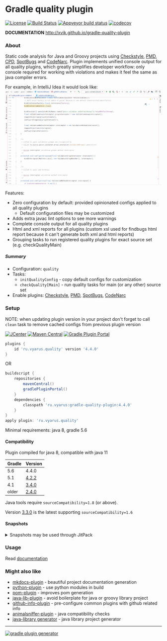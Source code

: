 # Gradle quality plugin
[![License](https://img.shields.io/badge/license-MIT-blue.svg?style=flat)](http://www.opensource.org/licenses/MIT)
[![Build Status](https://img.shields.io/travis/xvik/gradle-quality-plugin.svg)](https://travis-ci.org/xvik/gradle-quality-plugin)
[![Appveyor build status](https://ci.appveyor.com/api/projects/status/github/xvik/gradle-quality-plugin?svg=true)](https://ci.appveyor.com/project/xvik/gradle-quality-plugin)
[![codecov](https://codecov.io/gh/xvik/gradle-quality-plugin/branch/master/graph/badge.svg)](https://codecov.io/gh/xvik/gradle-quality-plugin)

**DOCUMENTATION** http://xvik.github.io/gradle-quality-plugin

### About

Static code analysis for Java and Groovy projects using [Checkstyle](https://checkstyle.sourceforge.io/), 
[PMD](https://pmd.github.io/), [CPD](https://pmd.github.io/), [SpotBugs](https://spotbugs.github.io/) 
and [CodeNarc](http://codenarc.sourceforge.net/).
Plugin implements unified console output for all quality plugins, which greatly simplifies developer workflow: 
only console required for working with violations and makes it feel the same as java compiler errors.

For example, in IntelliJ Idea it would look like: 
![](img/in-action.gif)

Features:
* Zero configuration by default: provided opinionated configs applied to all quality plugins
    - Default configuration files may be customized
* Adds extra javac lint options to see more warnings
* Complete console output for all quality plugins
* Html and xml reports for all plugins (custom xsl used for findbugs html report because it can't generate both xml and html reports)
* Grouping tasks to run registered quality plugins for exact source set (e.g. checkQualityMain)

##### Summary

* Configuration: `quality`
* Tasks:
    - `initQualityConfig` - copy default configs for customization 
    - `checkQuality[Main]` - run quality tasks for main (or any other) source set       
* Enable plugins: [Checkstyle](https://docs.gradle.org/current/userguide/checkstyle_plugin.html),
[PMD](https://docs.gradle.org/current/userguide/pmd_plugin.html),
[SpotBugs](http://spotbugs.readthedocs.io/en/latest/gradle.html),
[CodeNarc](https://docs.gradle.org/current/userguide/codenarc_plugin.html)


### Setup

NOTE: when updating plugin version in your project don't forget to call `clean` task to remove cached configs from previous plugin version

[![JCenter](https://img.shields.io/bintray/v/vyarus/xvik/gradle-quality-plugin.svg?label=jcenter)](https://bintray.com/vyarus/xvik/gradle-quality-plugin/_latestVersion)
[![Maven Central](https://img.shields.io/maven-central/v/ru.vyarus/gradle-quality-plugin.svg)](https://maven-badges.herokuapp.com/maven-central/ru.vyarus/gradle-quality-plugin)
[![Gradle Plugin Portal](https://img.shields.io/maven-metadata/v/https/plugins.gradle.org/m2/ru/vyarus/quality/ru.vyarus.quality.gradle.plugin/maven-metadata.xml.svg?colorB=007ec6&label=plugins%20portal)](https://plugins.gradle.org/plugin/ru.vyarus.quality)

```groovy
plugins {
    id 'ru.vyarus.quality' version '4.4.0'
}
```

OR

```groovy
buildscript {
    repositories {
        mavenCentral()
        gradlePluginPortal()
    }
    dependencies {
        classpath 'ru.vyarus:gradle-quality-plugin:4.4.0'
    }
}
apply plugin: 'ru.vyarus.quality'
```

Minimal requirements: java 8, gradle 5.6 

#### Compatibility

Plugin compiled for java 8, compatible with java 11

Gradle | Version
--------|-------
5.6     | 4.4.0
5.1     | [4.2.2](http://xvik.github.io/gradle-quality-plugin/4.2.2)
4.1     | [3.4.0](http://xvik.github.io/gradle-quality-plugin/3.4.0)
older   | [2.4.0](http://xvik.github.io/gradle-quality-plugin/2.4.0)

Java tools require `sourceCompatibility=1.8` (or above).
 
Version [3.3.0](http://xvik.github.io/gradle-quality-plugin/3.3.0) is the latest supporting `sourceCompatibility=1.6`  

#### Snapshots

<details>
      <summary>Snapshots may be used through JitPack</summary>

* Go to [JitPack project page](https://jitpack.io/#ru.vyarus/gradle-quality-plugin)
* Select `Commits` section and click `Get it` on commit you want to use (you may need to wait while version builds if no one requested it before)
    or use `master-SNAPSHOT` to use the most recent snapshot

For gradle before 6.0 use `buildscript` block with required commit hash as version:

```groovy
buildscript {
    repositories {
        maven { url 'https://jitpack.io' }
    }
    dependencies {
        classpath 'ru.vyarus:gradle-quality-plugin:b9474cab84'
    }
}
apply plugin: 'ru.vyarus.quality'
```

For gradle 6.0 and above:

* Add to `settings.gradle` (top most!) with required commit hash as version:

  ```groovy
  pluginManagement {
      resolutionStrategy {
          eachPlugin {
              if (requested.id.namespace == 'ru.vyarus.quality') {
                  useModule('ru.vyarus:gradle-quality-plugin:b9474cab84')
              }
          }
      }
      repositories {
          maven { url 'https://jitpack.io' }
          gradlePluginPortal()          
      }
  }    
  ``` 
* Use plugin without declaring version: 

  ```groovy
  plugins {
      id 'ru.vyarus.quality'
  }
  ```  

</details>  

### Usage

Read [documentation](http://xvik.github.io/gradle-quality-plugin)

### Might also like

* [mkdocs-plugin](https://github.com/xvik/gradle-mkdocs-plugin) - beautiful project documentation generation
* [python-plugin](https://github.com/xvik/gradle-use-python-plugin) - use python modules in build
* [pom-plugin](https://github.com/xvik/gradle-pom-plugin) - improves pom generation
* [java-lib-plugin](https://github.com/xvik/gradle-java-lib-plugin) - avoid boilerplate for java or groovy library project
* [github-info-plugin](https://github.com/xvik/gradle-github-info-plugin) - pre-configure common plugins with github related info
* [animalsniffer-plugin](https://github.com/xvik/gradle-animalsniffer-plugin) - java compatibility checks
* [java-library generator](https://github.com/xvik/generator-lib-java) - java library project generator

---
[![gradle plugin generator](http://img.shields.io/badge/Powered%20by-%20Gradle%20plugin%20generator-green.svg?style=flat-square)](https://github.com/xvik/generator-gradle-plugin)
